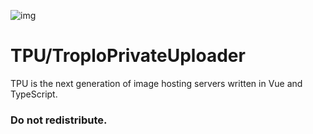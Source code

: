 ![img](https://i.troplo.com/i/ee408d1b4760.png)
# TPU/TroploPrivateUploader
TPU is the next generation of image hosting servers written in Vue and TypeScript.

### Do not redistribute.